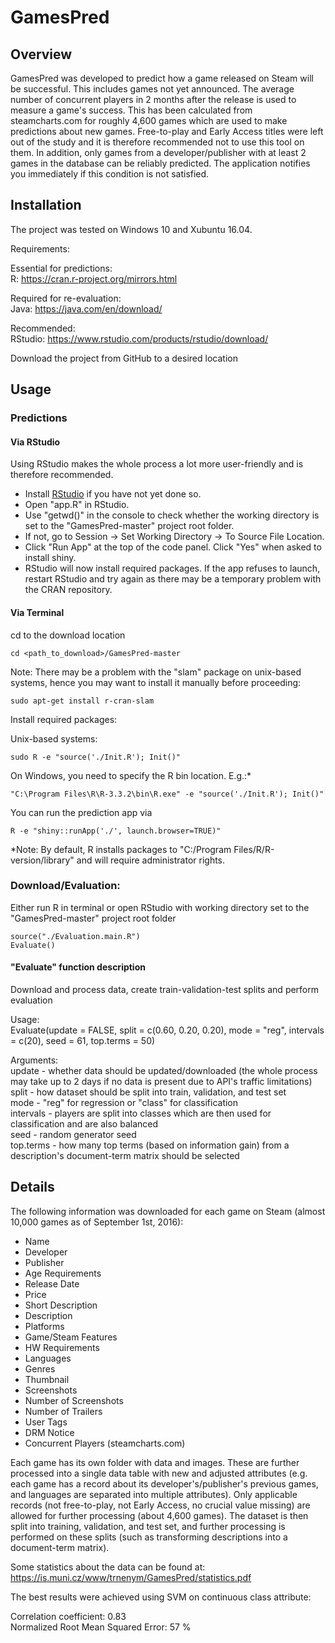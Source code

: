 # GamesPred

## Overview
GamesPred was developed to predict how a game released on Steam will be successful. This includes games not yet announced. The average number of concurrent players in 2 months after the release is used to measure a game's success. This has been calculated from steamcharts.com for roughly 4,600 games which are used to make predictions about new games. Free-to-play and Early Access titles were left out of the study and it is therefore recommended not to use this tool on them. In addition, only games from a developer/publisher with at least 2 games in the database can be reliably predicted. The application notifies you immediately if this condition is not satisfied.

## Installation
The project was tested on Windows 10 and Xubuntu 16.04.

Requirements:

Essential for predictions:  
R: https://cran.r-project.org/mirrors.html

Required for re-evaluation:  
Java: https://java.com/en/download/

Recommended:  
RStudio: https://www.rstudio.com/products/rstudio/download/

Download the project from GitHub to a desired location  

## Usage

### Predictions

#### Via RStudio
Using RStudio makes the whole process a lot more user-friendly and is therefore recommended.

* Install [RStudio](https://www.rstudio.com/products/rstudio/download/) if you have not yet done so.
* Open "app.R" in RStudio.
* Use "getwd()" in the console to check whether the working directory is set to the "GamesPred-master" project root folder.
* If not, go to Session -> Set Working Directory -> To Source File Location.
* Click "Run App" at the top of the code panel. Click "Yes" when asked to install shiny.
* RStudio will now install required packages. If the app refuses to launch, restart RStudio and try again as there may be a temporary problem with the CRAN repository.

#### Via Terminal
cd to the download location

    cd <path_to_download>/GamesPred-master

Note: There may be a problem with the "slam" package on unix-based systems, hence you may want to install it manually before proceeding:

    sudo apt-get install r-cran-slam

Install required packages:

Unix-based systems:

    sudo R -e "source('./Init.R'); Init()"

On Windows, you need to specify the R bin location. E.g.:*

    "C:\Program Files\R\R-3.3.2\bin\R.exe" -e "source('./Init.R'); Init()"

You can run the prediction app via

    R -e "shiny::runApp('./', launch.browser=TRUE)"

*Note: By default, R installs packages to "C:/Program Files/R/R-version/library" and will require administrator rights.

### Download/Evaluation:

Either run R in terminal or open RStudio with working directory set to the "GamesPred-master" project root folder

    source("./Evaluation.main.R")
    Evaluate()

#### "Evaluate" function description

Download and process data, create train-validation-test splits and perform evaluation

Usage:  
Evaluate(update = FALSE, split = c(0.60, 0.20, 0.20), mode = "reg", intervals = c(20), seed = 61, top.terms = 50)

Arguments:  
update - whether data should be updated/downloaded  (the whole process may take up to 2 days if no data is present due to API's traffic limitations)
split - how dataset should be split into train, validation, and test set  
mode - "reg" for regression or "class" for classification  
intervals - players are split into classes which are then used for classification and are also balanced  
seed - random generator seed  
top.terms - how many top terms (based on information gain) from a description's document-term matrix should be selected


## Details

The following information was downloaded for each game on Steam (almost 10,000 games as of September 1st, 2016):

* Name  
* Developer  
* Publisher  
* Age Requirements  
* Release Date  
* Price  
* Short Description  
* Description  
* Platforms  
* Game/Steam Features  
* HW Requirements  
* Languages  
* Genres  
* Thumbnail  
* Screenshots  
* Number of Screenshots  
* Number of Trailers  
* User Tags  
* DRM Notice  
* Concurrent Players (steamcharts.com)  

Each game has its own folder with data and images. These are further processed into a single data table with new and adjusted attributes (e.g. each game has a record about its developer's/publisher's previous games, and languages are separated into multiple attributes). Only applicable records (not free-to-play, not Early Access, no crucial value missing) are allowed for further processing (about 4,600 games). The dataset is then split into training, validation, and test set, and further processing is performed on these splits (such as transforming descriptions into a document-term matrix).

Some statistics about the data can be found at: https://is.muni.cz/www/trnenym/GamesPred/statistics.pdf

The best results were achieved using SVM on continuous class attribute:

Correlation coefficient: 0.83  
Normalized Root Mean Squared Error: 57 %
